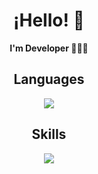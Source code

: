 <h1 align="center">¡Hello! 👋</h1>
</p>
<p align="center"><b>I'm Developer 👨🏻‍💻 </b></p>
<h2 align="center" > Languages </h2>
<p align="center">
    <a href="https://skillicons.dev">
    <img src="https://skillicons.dev/icons?i=html,css,js,ts,nodejs" align="center" />
  </a>
</p>
<h2 align="center"> Skills </h2>
<p align="center">
  <a href="https://skillicons.dev">
    <img src="https://skillicons.dev/icons?i=git,github" />
  </a>
</p>


